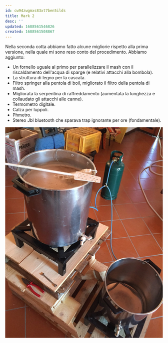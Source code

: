 ```yaml
---
id: cw94zwgmxs83xt7ben5ilds
title: Mark 2
desc: ''
updated: 1688561546826
created: 1688561508867
---
```

Nella seconda cotta abbiamo fatto alcune migliorie rispetto alla prima versione, nella quale mi sono reso conto del procedimento.
Abbiamo aggiunto:

- Un fornello uguale al primo per parallelizzare il mash con il riscaldamento dell'acqua di sparge (e relativi attacchi alla bombola).
- La struttura di legno per la cascata.
- Filtro springer alla pentola di boil, migliorato il filtro della pentola di mash.
- Migliorata la serpentina di raffreddamento (aumentata la lunghezza e collaudato gli attacchi alle canne).
- Termometro digitale.
- Calza per luppoli.
- Phmetro.
- Stereo Jbl bluetooth che sparava trap ignorante per ore (fondamentale).

![mark2](./assets/images/mark2.jpg)
